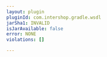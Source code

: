 ```yaml
---
layout: plugin
pluginId: com.intershop.gradle.wsdl
jarSha1: INVALID
isJarAvailable: false
error: NONE
violations: []

---
```

